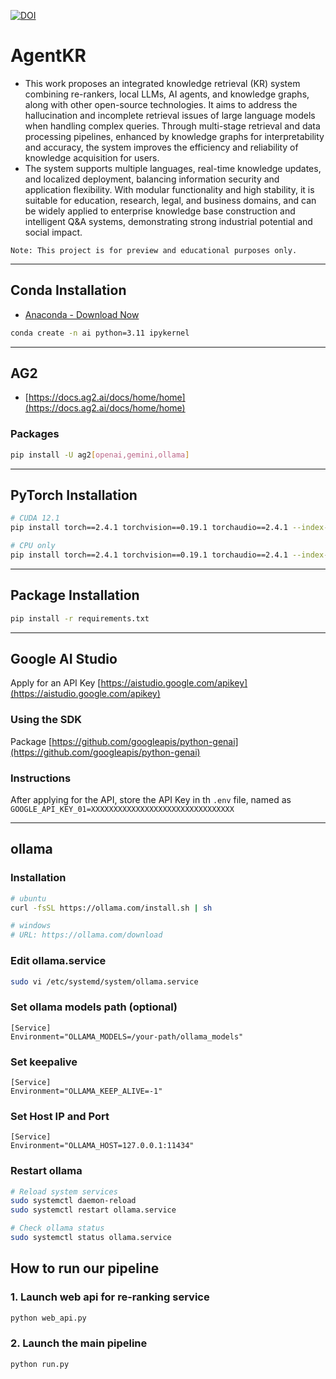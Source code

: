 [![DOI](https://zenodo.org/badge/1067618260.svg)](https://doi.org/10.5281/zenodo.17240909)

# AgentKR
- This work proposes an integrated knowledge retrieval (KR) system combining re-rankers, local LLMs, AI agents, and knowledge graphs, along with other open-source technologies. It aims to address the hallucination and incomplete retrieval issues of large language models when handling complex queries. Through multi-stage retrieval and data processing pipelines, enhanced by knowledge graphs for interpretability and accuracy, the system improves the efficiency and reliability of knowledge acquisition for users.
- The system supports multiple languages, real-time knowledge updates, and localized deployment, balancing information security and application flexibility. With modular functionality and high stability, it is suitable for education, research, legal, and business domains, and can be widely applied to enterprise knowledge base construction and intelligent Q&A systems, demonstrating strong industrial potential and social impact.

`Note: This project is for preview and educational purposes only.`

---

## Conda Installation
- [Anaconda - Download Now](https://www.anaconda.com/download/success)
```bash
conda create -n ai python=3.11 ipykernel
```

---

## AG2
- [https://docs.ag2.ai/docs/home/home](https://docs.ag2.ai/docs/home/home)

### Packages
```bash
pip install -U ag2[openai,gemini,ollama]
```

---

## PyTorch Installation
```bash
# CUDA 12.1
pip install torch==2.4.1 torchvision==0.19.1 torchaudio==2.4.1 --index-url https://download.pytorch.org/whl/cu121

# CPU only
pip install torch==2.4.1 torchvision==0.19.1 torchaudio==2.4.1 --index-url https://download.pytorch.org/whl/cpu
```

---

## Package Installation
```bash
pip install -r requirements.txt
```

---

## Google AI Studio
Apply for an API Key [https://aistudio.google.com/apikey](https://aistudio.google.com/apikey)

### Using the SDK
Package [https://github.com/googleapis/python-genai](https://github.com/googleapis/python-genai)

### Instructions
After applying for the API, store the API Key in th `.env` file, named as `GOOGLE_API_KEY_01=XXXXXXXXXXXXXXXXXXXXXXXXXXXXXXXX`

---

## ollama

### Installation
```bash
# ubuntu
curl -fsSL https://ollama.com/install.sh | sh

# windows
# URL: https://ollama.com/download
```

### Edit ollama.service
```bash
sudo vi /etc/systemd/system/ollama.service
```

### Set ollama models path (optional)
```
[Service]
Environment="OLLAMA_MODELS=/your-path/ollama_models"
```

### Set keepalive
```
[Service]
Environment="OLLAMA_KEEP_ALIVE=-1"
```

### Set Host IP and Port
```
[Service]
Environment="OLLAMA_HOST=127.0.0.1:11434"
```

### Restart ollama
```bash
# Reload system services
sudo systemctl daemon-reload
sudo systemctl restart ollama.service

# Check ollama status
sudo systemctl status ollama.service
```

## How to run our pipeline

### 1. Launch web api for re-ranking service
```bash
python web_api.py
```

### 2. Launch the main pipeline
```bash
python run.py
```